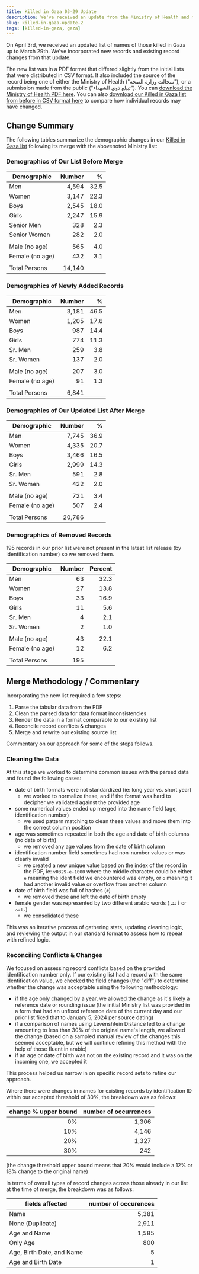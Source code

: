```yaml
---
title: Killed in Gaza 03-29 Update
description: We've received an update from the Ministry of Health and merged those changes with our existing list.
slug: killed-in-gaza-update-2
tags: [killed-in-gaza, gaza]
---
```


On April 3rd, we received an updated list of names of those killed in Gaza up to March 29th. We've incorporated new records and existing record changes from that update.

The new list was in a PDF format that differed slightly from the initial lists that were distributed in CSV format. It also included the source of the record being one of either the Ministry of Health ("سجالت وزارة الصحة"), or a submission made from the public ("تبيلغ ذوي الشهداء"). You can <a href="/sources/20240329gaza.pdf">download the Ministry of Health PDF here</a>. You can also <a href="/sources/20240413killed-in-gaza.csv">download our Killed in Gaza list from before in CSV format here</a> to compare how individual records may have changed.

## Change Summary

The following tables summarize the demographic changes in our [Killed in Gaza list](/docs/killed-in-gaza) following its merge with the abovenoted Ministry list:

### Demographics of Our List Before Merge

| Demographic     | Number |    % |
| --------------- | -----: | ---: |
| Men             |  4,594 | 32.5 |
| Women           |  3,147 | 22.3 |
| Boys            |  2,545 | 18.0 |
| Girls           |  2,247 | 15.9 |
| Senior Men      |    328 |  2.3 |
| Senior Women    |    282 |  2.0 |
|                 |        |
| Male (no age)   |    565 |  4.0 |
| Female (no age) |    432 |  3.1 |
|                 |        |      |
| Total Persons   | 14,140 |      |

### Demographics of Newly Added Records

| Demographic     | Number |    % |
| --------------- | -----: | ---: |
| Men             |  3,181 | 46.5 |
| Women           |  1,205 | 17.6 |
| Boys            |    987 | 14.4 |
| Girls           |    774 | 11.3 |
| Sr. Men         |    259 |  3.8 |
| Sr. Women       |    137 |  2.0 |
|                 |        |      |
| Male (no age)   |    207 |  3.0 |
| Female (no age) |     91 |  1.3 |
|                 |        |      |
| Total Persons   |  6,841 |      |

### Demographics of Our Updated List After Merge

| Demographic     | Number |    % |
| --------------- | -----: | ---: |
| Men             |  7,745 | 36.9 |
| Women           |  4,335 | 20.7 |
| Boys            |  3,466 | 16.5 |
| Girls           |  2,999 | 14.3 |
| Sr. Men         |    591 |  2.8 |
| Sr. Women       |    422 |  2.0 |
|                 |        |      |
| Male (no age)   |    721 |  3.4 |
| Female (no age) |    507 |  2.4 |
|                 |        |      |
| Total Persons   | 20,786 |      |

### Demographics of Removed Records

195 records in our prior list were not present in the latest list release (by identification number) so we removed them.

| Demographic     | Number | Percent |
| --------------- | -----: | ------: |
| Men             |     63 |    32.3 |
| Women           |     27 |    13.8 |
| Boys            |     33 |    16.9 |
| Girls           |     11 |     5.6 |
| Sr. Men         |      4 |     2.1 |
| Sr. Women       |      2 |     1.0 |
|                 |        |         |
| Male (no age)   |     43 |    22.1 |
| Female (no age) |     12 |     6.2 |
|                 |        |         |
| Total Persons   |    195 |         |

## Merge Methodology / Commentary

Incorporating the new list required a few steps:

1. Parse the tabular data from the PDF
1. Clean the parsed data for data format inconsistencies
1. Render the data in a format comparable to our existing list
1. Reconcile record conflicts & changes
1. Merge and rewrite our existing source list

Commentary on our approach for some of the steps follows.

### Cleaning the Data

At this stage we worked to determine common issues with the parsed data and found the following cases:

- date of birth formats were not standardized (ie: long year vs. short year)
  - we worked to normalize these, and if the format was hard to decipher we validated against the provided age
- some numerical values ended up merged into the name field (age, identification number)
  - we used pattern matching to clean these values and move them into the correct column position
- age was sometimes repeated in both the age and date of birth columns (no date of birth)
  - we removed any age values from the date of birth column
- identification number field sometimes had non-number values or was clearly invalid
  - we created a new unique value based on the index of the record in the PDF, ie: `v0329-e-1000` where the middle character could be either `e` meaning the ident field we encountered was empty, or `o` meaning it had another invalid value or overflow from another column
- date of birth field was full of hashes (`#`)
  - we removed these and left the date of birth empty
- female gender was represented by two different arabic words (`أنثى` or `ىانث`)
  - we consolidated these

This was an iterative process of gathering stats, updating cleaning logic, and reviewing the output in our standard format to assess how to repeat with refined logic.

### Reconciling Conflicts & Changes

We focused on assessing record conflicts based on the provided identification number only. If our existing list had a record with the same identification value, we checked the field changes (the "diff") to determine whether the change was acceptable using the following methodology:

- if the age only changed by a year, we allowed the change as it's likely a reference date or rounding issue (the initial Ministry list was provided in a form that had an unfixed reference date of the current day and our prior list fixed that to January 5, 2024 per source dating)
- if a comparison of names using Levenshtein Distance led to a change amounting to less than 30% of the original name's length, we allowed the change (based on a sampled manual review of the changes this seemed acceptable, but we will continue refining this method with the help of those fluent in arabic)
- if an age or date of birth was not on the existing record and it was on the incoming one, we accepted it

This process helped us narrow in on specific record sets to refine our approach.

Where there were changes in names for existing records by identification ID within our accepted threshold of 30%, the breakdown was as follows:

| change % upper bound | number of occurrences |
| -------------------: | --------------------: |
|                   0% |                 1,306 |
|                  10% |                 4,146 |
|                  20% |                 1,327 |
|                  30% |                   242 |

(the change threshold upper bound means that 20% would include a 12% or 18% change to the original name)

In terms of overall types of record changes across those already in our list at the time of merge, the breakdown was as follows:

| fields affected           | number of occurences |
| ------------------------- | -------------------: |
| Name                      |                5,381 |
| None (Duplicate)          |                2,911 |
| Age and Name              |                1,585 |
| Only Age                  |                  800 |
| Age, Birth Date, and Name |                    5 |
| Age and Birth Date        |                    1 |
